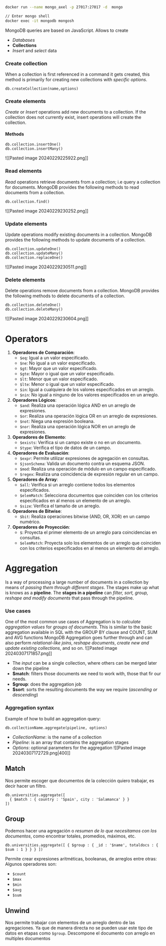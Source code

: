 ```bash
docker run --name mongo_axel -p 27017:27017 -d  mongo

// Enter mongo shell
docker exec -it mongodb mongosh
```
MongoDB queries are based on JavaScript.
Allows to create
- *Databases*
- **Collections**
- *Insert* and *select* data
### Create collection
When a collection is first referenced in a command it gets created, this method is primarily for creating new collections with *specific options*.
```MQL
db.createCollection(name,options)
```
### Create elements
*Create* or *Insert* operations add new documents to a collection. If the collection does not currently exist, insert operations will create the collection.
#### Methods
```MQL
db.collection.insertOne()
db.collection.insertMany()
```
![[Pasted image 20240229225922.png]]
### Read elements
*Read* operations retrieve documents from a collection; i.e query a collection for documents.
MongoDB provides the following methods to read documents from a collection.
```MQL
db.collection.find()
```
![[Pasted image 20240229230252.png]]
### Update elements
Update operations modify existing documents in a collection. MongoDB provides the following methods to update documents of a collection.
```MQL
db.collection.updateOne()  
db.collection.updateMany()  
db.collection.replaceOne()
```
![[Pasted image 20240229230511.png]]
### Delete elements
Delete operations remove documents from a collection. MongoDB provides the following methods to delete documents of a collection.
```MQL
db.collection.deleteOne()  
db.collection.deleteMany()
```
![[Pasted image 20240229230604.png]]
# Operators
1. **Operadores de Comparación**:
    - `$eq`: Igual a un valor especificado.
    - `$ne`: No igual a un valor especificado.
    - `$gt`: Mayor que un valor especificado.
    - `$gte`: Mayor o igual que un valor especificado.
    - `$lt`: Menor que un valor especificado.
    - `$lte`: Menor o igual que un valor especificado.
    - `$in`: Igual a cualquiera de los valores especificados en un arreglo.
    - `$nin`: No igual a ninguno de los valores especificados en un arreglo.
2. **Operadores Lógicos**:
    - `$and`: Realiza una operación lógica AND en un arreglo de expresiones.
    - `$or`: Realiza una operación lógica OR en un arreglo de expresiones.
    - `$not`: Niega una expresión booleana.
    - `$nor`: Realiza una operación lógica NOR en un arreglo de expresiones.
3. **Operadores de Elemento**:
    - `$exists`: Verifica si un campo existe o no en un documento.
    - `$type`: Verifica el tipo de datos de un campo.
4. **Operadores de Evaluación**:
    - `$expr`: Permite utilizar expresiones de agregación en consultas.
    - `$jsonSchema`: Valida un documento contra un esquema JSON.
    - `$mod`: Realiza una operación de módulo en un campo especificado.
    - `$regex`: Realiza una coincidencia de expresión regular en un campo.
5. **Operadores de Array**:
    - `$all`: Verifica si un arreglo contiene todos los elementos especificados.
    - `$elemMatch`: Selecciona documentos que coinciden con los criterios especificados en al menos un elemento de un arreglo.
    - `$size`: Verifica el tamaño de un arreglo.
6. **Operadores de Bitwise**:
    - `$bit`: Realiza operaciones bitwise (AND, OR, XOR) en un campo numérico.
7. **Operadores de Proyección**:
    - `$`: Proyecta el primer elemento de un arreglo para coincidencias en consultas.
    - `$elemMatch`: Proyecta solo los elementos de un arreglo que coinciden con los criterios especificados en al menos un elemento del arreglo.
# Aggregation
Is a way of processing a large number of documents in a collection by means of *passing them through different stages*. The stages make up what is knows as a **pipeline**.
The **stages in a pipeline** can *filter, sort, group, reshape and modify documents* that pass through the pipeline.
### Use cases
One of the most common use cases of Aggregation is to *calculate aggregation values* for *groups of documents*.
This is similar to the basic aggregation available in SQL with the GROUP BY clause and COUNT, SUM and AVG functions
MongoDB Aggregation goes further through and can also perform *relational-like joins*, *reshape documents*, *create new and update existing collections*, and so on.
![[Pasted image 20240307171857.png]]

- The *input* can be a single collection, where others can be merged later down the pipeline
- **$match**: filters those documents we need to work with, those that fir our needs.
- **$group**: does the aggregation job
- **$sort**: sorts the resulting documents the way we require (*ascending or descending*)
### Aggregation syntax
Example of how to build an aggregation query:
```NoSQL
db.collectionName.aggregate(pipeline, options)
```
- *CollectionName*: is the name of a collection
- *Pipeline*: is an array that contains the aggregation stages
- *Options*: optional parameters for the aggregation
![[Pasted image 20240307172729.png|400]]

## Match
Nos permite escoger que documentos de la colección quiero trabajar, es decir hacer un filtro.
```
db.universities.aggregate([
  { $match : { country : 'Spain', city : 'Salamanca' } }
])
```
## Group
Podemos hacer una agregación o *resumen de lo que necesitamos con los documentos*, como encontrar totales, promedios, máximos, etc.
```
db.universities.aggregate([ { $group : { _id : '$name', totaldocs : { $sum : 1 } } } ])
```
Permite crear expresiones aritméticas, booleanas, de arreglos entre otras:
Algunos operadores son:
- `$count`
- `$max`
- `$min`
- `$avg`
- `$sum`

## Unwind
Nos permite trabajar con elementos de un arreglo dentro de las agregaciones. Ya que de manera directa no se pueden usar este tipo de datos en etapas como `$group`.
Descompone el documento con arreglo en multiples documentos